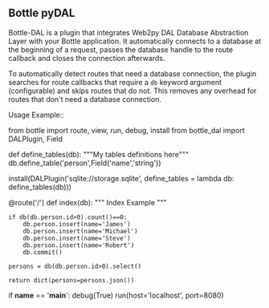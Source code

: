 Bottle pyDAL
---------------------------------------------------------------------------

Bottle-DAL is a plugin that integrates Web2py DAL Database Abstraction Layer
with your Bottle application. It automatically connects to a database at the
beginning of a request, passes the database handle to the route callback and
closes the connection afterwards.

To automatically detect routes that need a database connection, the plugin
searches for route callbacks that require a `db` keyword argument
(configurable) and skips routes that do not. This removes any overhead for
routes that don't need a database connection.

Usage Example::

from bottle import route, view, run, debug, install
from bottle_dal import DALPlugin, Field

def define_tables(db):
    """My tables definitions here"""
    db.define_table('person',Field('name','string'))

install(DALPlugin('sqlite://storage.sqlite',
                  define_tables = lambda db: define_tables(db)))

@route('/')
def index(db):
    """ Index Example """

    if db(db.person.id>0).count()==0:
        db.person.insert(name='James')
        db.person.insert(name='Michael')
        db.person.insert(name='Steve')
        db.person.insert(name='Robert')
        db.commit()

    persons = db(db.person.id>0).select()

    return dict(persons=persons.json())

if __name__ == '__main__':
    debug(True)
    run(host='localhost', port=8080)